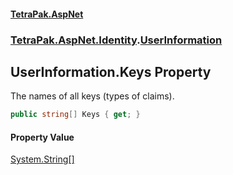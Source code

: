 #### [TetraPak.AspNet](index.md 'index')
### [TetraPak.AspNet.Identity](TetraPak_AspNet_Identity.md 'TetraPak.AspNet.Identity').[UserInformation](TetraPak_AspNet_Identity_UserInformation.md 'TetraPak.AspNet.Identity.UserInformation')
## UserInformation.Keys Property
The names of all keys (types of claims).  
```csharp
public string[] Keys { get; }
```
#### Property Value
[System.String](https://docs.microsoft.com/en-us/dotnet/api/System.String 'System.String')[[]](https://docs.microsoft.com/en-us/dotnet/api/System.Array 'System.Array')
